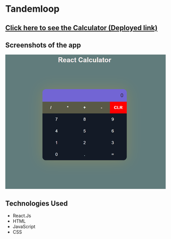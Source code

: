 # Tandemloop
## [Click here to see the Calculator (Deployed link)](https://stellular-melomakarona-e43ef2.netlify.app/)

## Screenshots of the app
![](https://github.com/tarun10001/Tandemloop/blob/main/Problem-1%20Calculator/calc.png?raw=true)

## Technologies Used

- React.Js
- HTML
- JavaScript
- CSS
